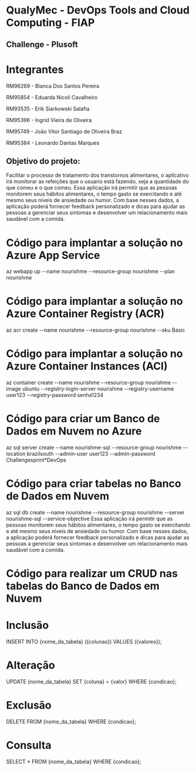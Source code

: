 # QualyMec - DevOps Tools and Cloud Computing - FIAP

## Challenge - Plusoft
# Integrantes
RM96269 - Bianca Dos Santos Pereira

RM95854 - Eduarda Nicoli Cavalheiro

RM93535 - Erik Siarkowski Salafia

RM95396 - Ingrid Vieira de Oliveira

RM95749 - João Vitor Santiago de Oliveira Braz

RM95384 - Leonardo Dantas Marques

## Objetivo do projeto:
Facilitar o processo de tratamento dos transtornos alimentares, o aplicativo irá monitorar as refeições que o usuario está fazendo, seja a quantidade do que comeu e o que comeu.
Essa aplicação irá permitir que as pessoas monitorem seus hábitos alimentares, o tempo gasto se exercitando e até mesmo seus níveis de ansiedade ou humor. Com base nesses dados, a aplicação poderá fornecer feedback personalizado e dicas para ajudar as pessoas a gerenciar seus sintomas e desenvolver um relacionamento mais saudável com a comida. 

# Código para implantar a solução no Azure App Service
az webapp up --name nourishme --resource-group nourishme --plan nourishme

# Código para implantar a solução no Azure Container Registry (ACR)
az acr create --name nourishme --resource-group nourishme --sku Basic

# Código para implantar a solução no Azure Container Instances (ACI)
az container create --name nourishme --resource-group nourishme --image ubuntu --registry-login-server nourishme --registry-username user123 --registry-password senha1234

# Código para criar um Banco de Dados em Nuvem no Azure
az sql server create --name nourishme-sql --resource-group nourishme --location brazilsouth --admin-user user123 --admin-password Challengesprint*DevOps

# Código para criar tabelas no Banco de Dados em Nuvem
az sql db create --name nourishme --resource-group nourishme --server nourishme-sql --service-objective Essa aplicação irá permitir que as pessoas monitorem seus hábitos alimentares, o tempo gasto se exercitando e até mesmo seus níveis de ansiedade ou humor. Com base nesses dados, a aplicação poderá fornecer feedback personalizado e dicas para ajudar as pessoas a gerenciar seus sintomas e desenvolver um relacionamento mais saudável com a comida. 

# Código para realizar um CRUD nas tabelas do Banco de Dados em Nuvem
# Inclusão
INSERT INTO {nome_da_tabela} ({colunas}) VALUES ({valores});

# Alteração
UPDATE {nome_da_tabela} SET {coluna} = {valor} WHERE {condicao};

# Exclusão
DELETE FROM {nome_da_tabela} WHERE {condicao};

# Consulta
SELECT * FROM {nome_da_tabela} WHERE {condicao};
